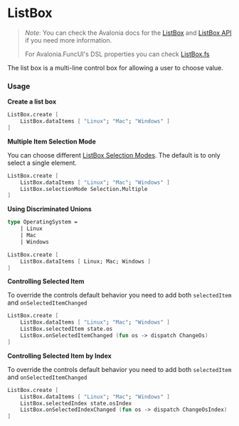 # ListBox

> _Note_: You can check the Avalonia docs for the [ListBox](https://docs.avaloniaui.net/docs/controls/listbox) and [ListBox API](http://reference.avaloniaui.net/api/Avalonia.Controls/ListBox/) if you need more information.
>
> For Avalonia.FuncUI's DSL properties you can check [ListBox.fs](https://github.com/fsprojects/Avalonia.FuncUI/blob/master/src/Avalonia.FuncUI/DSL/ListBox.fs)

The list box is a multi-line control box for allowing a user to choose value.

### Usage

**Create a list box**

```fsharp
ListBox.create [
    ListBox.dataItems [ "Linux"; "Mac"; "Windows" ]
]
```

**Multiple Item Selection Mode**

You can choose different [ListBox Selection Modes](https://docs.avaloniaui.net/docs/controls/listbox#selectionmode). The default is to only select a single element.

```fsharp
ListBox.create [
    ListBox.dataItems [ "Linux"; "Mac"; "Windows" ]
    ListBox.selectionMode Selection.Multiple
]
```

**Using Discriminated Unions**

```fsharp
type OperatingSystem =
    | Linux
    | Mac
    | Windows

ListBox.create [
    ListBox.dataItems [ Linux; Mac; Windows ]
]
```

**Controlling Selected Item**

To override the controls default behavior you need to add both `selectedItem` and `onSelectedItemChanged`

```fsharp
ListBox.create [
    ListBox.dataItems [ "Linux"; "Mac"; "Windows" ]
    ListBox.selectedItem state.os
    ListBox.onSelectedItemChanged (fun os -> dispatch ChangeOs)
]
```

**Controlling Selected Item by Index**

To override the controls default behavior you need to add both `selectedItem` and `onSelectedItemChanged`

```fsharp
ListBox.create [
    ListBox.dataItems [ "Linux"; "Mac"; "Windows" ]
    ListBox.selectedIndex state.osIndex
    ListBox.onSelectedIndexChanged (fun os -> dispatch ChangeOsIndex)
]
```

